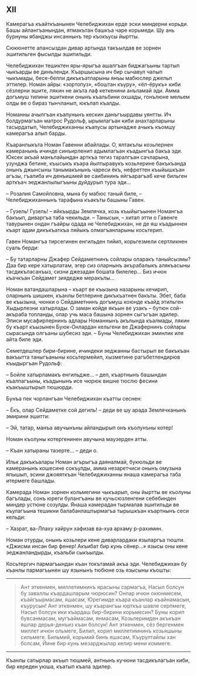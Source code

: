 ## XII

Камерагъа къайткъанынен Челебиджихан ерде эски миндерни корьди.
Башы айлангъанындан, ятмакътан башкъа чаре корьмеди.
Шу ань бурнуны ябанджы инсаннынъ тер къокъусы йыртты.

Сюкюнетте апансыздан дивар артында такъылдав ве зорнен эшитильген фысылды эшитильди.

Челебиджихан тешиктен яры-ярыгъа ашалгъан биджагъыны тартып чыкъарды ве динъленди.
Къаршысына ич бир сычавул чапып чыкъмады, бесе-белли дикъкъатларыны янъы мабюслер джельп эттилер.
Номан айры:
«зортопуз», «боштан къуру», «ёл-ёрукъ» киби сёзлерни эшите, лякин не акъта лаф кеткенини анъламай эди.
Амма догъмуш тилини эшиткени онынъ къальбини охшады, гонълюне мельем олды ве о бираз тынчланып, юкълап къалды.

Номанны ачылгъан къапунынъ кескин данъгъырдавы уянтты.
Ич болдурмагъан матрос Рудольф, ырымлагъан киби анахтарларыны тасырдатып, Челебиджиханны къапусы артынадже ачыкъ къомшу камерагъа алып барды.

Къаранлыкъта  Номан Гавенни абайлады.
О, ялтакълы козьлернен камеранынъ ичинде синъирленип адымлагъан къадынгъа бакъа эди.
Юксек акъай манълайындан арткъа тегиз таралгъан сачларына, узунджа бетине, къысыкъ къара йылтыравукъ козьлерине бакъкъанда онынъ джынсыны танымакънынъ чареси ёкъ, нефреттен къыйышкъан агъзы, гъалиба ич денъишмей ве саибининъ яйгъарагъа6 кече бильген арткъач эеджанлылыгъыны дуйдурып тура эди…

– Розалия Самойловна, мына бу мабюс таный биле, – Челебиджиханнынъ тарафына къакъты башыны Гавен.

– Гузель! Гузель!
– яйкъырды Землячка, козь къыйыгъынен Номангъа бакъып, диваргъа таба чекильди.
– Танысын, – хитап этти о Гавенге тавурынен ондан гъайры одада не Челебиджихан, не де яш къадыннен къарт адам дикъкъаткъа ляйыкъ олмагъанларыны косьтерип. 

Гавен Номангъа тирсегинен енгильден тийип, корьгезмели сертликнен суаль берди:

– Бу татарларны Джафер Сейдаметнинъ сойлары оларакъ таныйсызмы?
Даа бир кере хатырлатам, эгер сиз оларнынъ акърабалыкъ алякъасыны тасдикъласанъыз, сизни джезадан бошата билелер…
Биз ичюн къачкъан Сейдамет зиядедже меракълы…

Номан ватандашларына – къарт ве къызына назарыны кечирип, оларнынъ шишкен, къанлы бетлерине дикъкъатнен бакъты.
Эбет, баба ве къызына, чюнки о Сейдаметнинъ догъмуш коюнде къайд этильген Хыдырлезни хатырлады.
О заман койде якъын ве узакъ – бутюн сой-акъраба топланды, олар учь маса башына зорнен сыгъгъан эдилер.
Эписи мусафирлернинъ адлары Номаннынъ акълында къалмады, лякин бу къарт къызынен Буюк-Онлардан кельгени ве Джафернинъ сойлары сырасында олгъаны шубесиз эди.
– Буны Челебиджихан эминлик иле айта биле эди.

Семетдешлер бири-бирине, ичиндеки эеджанны бастырып ве  бакъкъан вакъытта таныгъаныны косьтермейип, хызметине рагъбетлендирюв къыдыргъан Рудольф: 

– Бойле хатырламакъ енгильдже…
– деп, къартнынъ башындан къалпагъыны, къадынынъ исе чюрюк вишне тюслю фесини къакъыштырып тюшюрди.

Бунъа пек чорлангъан Челебиджихан къатты сеснен:

– Ёкъ, олар Сейдаметке сой дегиль!
– деди ве шу арада Землячканынъ эмирини эшитти:

– Эй, татар, манъа авучынъны айландырып онъ къолунъны котер!

Номан къолуны котергенинен авучына маузерден атты.

– Къан хатыраны тазерте…
– деди о.

Ильк дакъкъалары Номан агърыгъа даяналмай, букюльди ве камеранынъ кошесине сокъулды, амма незаретчиси онынъ омузына япышып, эсини джояяткъан Челебиджиханны янаша камерагъа таба итермеге башлады.

Камерада Номан зорнен кольмегини чыкъарып, оны йыртты ве къолуны багълады, сонъ юреги булангъаны ве кучьсюзленгени себебинден миндер устюне созулды.
Янаша камерадан тырмалав эшитильди ве къулагъына тешикни балабанлаштырмагъа тырышкъан къартнынъ сеси кельди:

– Хазрат, ва-Ллаху хайрун хафизав ва-хуа архаму р-рахимин.

Номан отурды, онынъ козьлери кене диварлардаки языларгъа тюшти.
«Джисми инсан бир фенер!
Акъибат бир кунь сёнер...» язысы оны кене эеджанландырды, къальби сыкъылды.

Косьтергич пармагъындан къан токътамай акъа эди.
Челебиджихан бу къанлы пармагъынен шу язынынъ тюбюне озь язысыны къошты: 

___

> Ант эткенмен, миллетимнинъ ярасыны сармагъа,
> Насыл болсун бу заваллы къардашларым чюрюсин?
> Онлар ичюн окюнмесем, къайгъырмасам, яшасам,
> Юрегимде къара къанлар къайнамасын, къурусын!
> Ант эткенмен, шу къарангъы юрткъа шавле серпмеге,
> Насыл болсун ики къардаш бир-бирини корьмесин?
> Буны корип бувсанмасам, мугъаймасам, янмасам,
> Козьлеримден акъкъан яшлар дерья-денъиз къан болсун!
> Ант эткенмен, сёз бергенмен миллет ичюн ольмеге,
> Билип, корип миллетимнинъ козьяшыны сильмеге.
> Бильмий, корьмий бинъ яшасам, Къурултайлы хан болсам,
> Йине бир кунь мезарджылар келир мени коммеге. 

___

Къанлы сатырлар акъып тюшмей, антнынъ кучюни тасдикълагъан киби, бир кереден уюша, къатып къала эдилер. 
